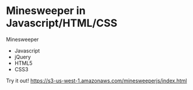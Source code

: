 Minesweeper in Javascript/HTML/CSS
=============

Minesweeper
- Javascript
- jQuery
- HTML5
- CSS3

Try it out!
https://s3-us-west-1.amazonaws.com/minesweeperjs/index.html